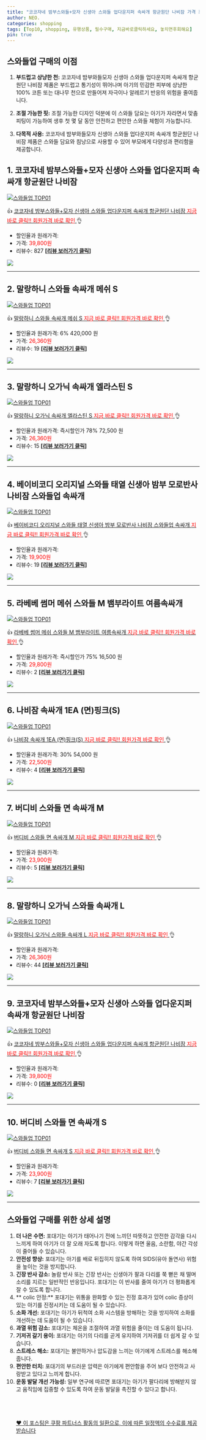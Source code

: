 ```yaml
---
title: "코코자네 밤부스와들+모자 신생아 스와들 업다운지퍼 속싸개 항균원단 나비잠 가격 최저가 할인가 스와들업 최저가 추천 제품 비교"
author: NEO.
categories: shopping
tags: [Top10, shopping, 유행상품, 필수구매, 지금바로클릭하세요, 놓치면후회해요]
pin: true
---
```

## 스와들업 구매의 이점
1. **부드럽고 상냥한 천:** 코코자네 밤부와들모자 신생아 스와들 업다운지퍼 속싸개 항균원단 나비잠 제품은 부드럽고 통기성이 뛰어나며 아기의 민감한 피부에 상냥한 100% 코튼 또는 대나무 천으로 만들어져 자극이나 알레르기 반응의 위험을 줄여줍니다.


2. **조절 가능한 핏:** 조절 가능한 디자인 덕분에 이 스와들 담요는 아기가 자라면서 맞춤 피팅이 가능하여 생후 첫 몇 달 동안 안전하고 편안한 스와들 체험이 가능합니다.


3. **다목적 사용:** 코코자네 밤부와들모자 신생아 스와들 업다운지퍼 속싸개 항균원단 나비잠 제품은 스와들 담요와 침낭으로 사용할 수 있어 부모에게 다양성과 편리함을 제공합니다.

   

## 1. 코코자네 밤부스와들+모자 신생아 스와들 업다운지퍼 속싸개 항균원단 나비잠

[![스와들업 TOP01](https://thumbnail7.coupangcdn.com/thumbnails/remote/490x490ex/image/vendor_inventory/81f6/6fb83a985dbe5269305a347a95327f594bb1bbef48cfb0e5f4e298259748.png)](https://link.coupang.com/re/AFFSDP?lptag=AF3617701&subid=GithubCoopas&pageKey=6232944858&traceid=V0-153&itemId=12536394772&vendorItemId=79804815840)


👍 [코코자네 밤부스와들+모자 신생아 스와들 업다운지퍼 속싸개 항균원단 나비잠 <font color=red> 지금 바로 클릭!! 회원가격 바로 확인 </font> ](https://link.coupang.com/re/AFFSDP?lptag=AF3617701&subid=GithubCoopas&pageKey=6232944858&traceid=V0-153&itemId=12536394772&vendorItemId=79804815840) 👌 


- 할인율과 원래가격: 
- 가격: <span style='color:red'>39,800원</span>
- 리뷰수: 827  [**[리뷰 보러가기 클릭]**](https://link.coupang.com/re/AFFSDP?lptag=AF3617701&subid=GithubCoopas&pageKey=6232944858&traceid=V0-153&itemId=12536394772&vendorItemId=79804815840)

[![](/discount_price.png)](https://link.coupang.com/re/AFFSDP?lptag=AF3617701&subid=GithubCoopas&pageKey=6232944858&traceid=V0-153&itemId=12536394772&vendorItemId=79804815840)

---


   

## 2. 말랑하니 스와들 속싸개 메쉬 S

[![스와들업 TOP01](https://thumbnail8.coupangcdn.com/thumbnails/remote/490x490ex/image/retail/images/1112118795525786-e78363fd-3a74-4f8e-a741-3e47749881c2.jpg)](https://link.coupang.com/re/AFFSDP?lptag=AF3617701&subid=GithubCoopas&pageKey=243954151&traceid=V0-153&itemId=774190153&vendorItemId=4980633498)


👍 [말랑하니 스와들 속싸개 메쉬 S <font color=red> 지금 바로 클릭!! 회원가격 바로 확인 </font> ](https://link.coupang.com/re/AFFSDP?lptag=AF3617701&subid=GithubCoopas&pageKey=243954151&traceid=V0-153&itemId=774190153&vendorItemId=4980633498) 👌 


- 할인율과 원래가격: 6%  420,000   원
- 가격: <span style='color:red'>26,360원</span>
- 리뷰수: 19  [**[리뷰 보러가기 클릭]**](https://link.coupang.com/re/AFFSDP?lptag=AF3617701&subid=GithubCoopas&pageKey=243954151&traceid=V0-153&itemId=774190153&vendorItemId=4980633498)

[![](/discount_price.png)](https://link.coupang.com/re/AFFSDP?lptag=AF3617701&subid=GithubCoopas&pageKey=243954151&traceid=V0-153&itemId=774190153&vendorItemId=4980633498)

---


   

## 3. 말랑하니 오가닉 속싸개 엘라스틴 S

[![스와들업 TOP01](https://thumbnail9.coupangcdn.com/thumbnails/remote/490x490ex/image/retail/images/1111781052633462-9618760a-408e-4ac6-bc06-7a768c4dbafc.jpg)](https://link.coupang.com/re/AFFSDP?lptag=AF3617701&subid=GithubCoopas&pageKey=1414788381&traceid=V0-153&itemId=2451470675&vendorItemId=70445115306)


👍 [말랑하니 오가닉 속싸개 엘라스틴 S <font color=red> 지금 바로 클릭!! 회원가격 바로 확인 </font> ](https://link.coupang.com/re/AFFSDP?lptag=AF3617701&subid=GithubCoopas&pageKey=1414788381&traceid=V0-153&itemId=2451470675&vendorItemId=70445115306) 👌 


- 할인율과 원래가격: 즉시할인가 78%  72,500   원
- 가격: <span style='color:red'>26,360원</span>
- 리뷰수: 15  [**[리뷰 보러가기 클릭]**](https://link.coupang.com/re/AFFSDP?lptag=AF3617701&subid=GithubCoopas&pageKey=1414788381&traceid=V0-153&itemId=2451470675&vendorItemId=70445115306)

[![](/discount_price.png)](https://link.coupang.com/re/AFFSDP?lptag=AF3617701&subid=GithubCoopas&pageKey=1414788381&traceid=V0-153&itemId=2451470675&vendorItemId=70445115306)

---


   

## 4. 베이비코디 오리지널 스와들 태열 신생아 밤부 모로반사 나비잠 스와들업 속싸개

[![스와들업 TOP01](https://thumbnail6.coupangcdn.com/thumbnails/remote/490x490ex/image/vendor_inventory/d001/46788d03f2334f4667ed040ac6c88637b6633a7a28edf61864e9e95e34c3.jpg)](https://link.coupang.com/re/AFFSDP?lptag=AF3617701&subid=GithubCoopas&pageKey=7219013928&traceid=V0-153&itemId=18289155344&vendorItemId=85668547691)


👍 [베이비코디 오리지널 스와들 태열 신생아 밤부 모로반사 나비잠 스와들업 속싸개 <font color=red> 지금 바로 클릭!! 회원가격 바로 확인 </font> ](https://link.coupang.com/re/AFFSDP?lptag=AF3617701&subid=GithubCoopas&pageKey=7219013928&traceid=V0-153&itemId=18289155344&vendorItemId=85668547691) 👌 


- 할인율과 원래가격: 
- 가격: <span style='color:red'>19,900원</span>
- 리뷰수: 19  [**[리뷰 보러가기 클릭]**](https://link.coupang.com/re/AFFSDP?lptag=AF3617701&subid=GithubCoopas&pageKey=7219013928&traceid=V0-153&itemId=18289155344&vendorItemId=85668547691)

[![](/discount_price.png)](https://link.coupang.com/re/AFFSDP?lptag=AF3617701&subid=GithubCoopas&pageKey=7219013928&traceid=V0-153&itemId=18289155344&vendorItemId=85668547691)

---


   

## 5. 라베베 썸머 메쉬 스와들 M 뱀부라이트 여름속싸개

[![스와들업 TOP01](https://thumbnail10.coupangcdn.com/thumbnails/remote/490x490ex/image/vendor_inventory/26e1/e59c9d4a5841de95d836d0be7d7fbd75da39db7e8ad6ca8693a88b593a64.jpg)](https://link.coupang.com/re/AFFSDP?lptag=AF3617701&subid=GithubCoopas&pageKey=6309005208&traceid=V0-153&itemId=13084474979&vendorItemId=84593455277)


👍 [라베베 썸머 메쉬 스와들 M 뱀부라이트 여름속싸개 <font color=red> 지금 바로 클릭!! 회원가격 바로 확인 </font> ](https://link.coupang.com/re/AFFSDP?lptag=AF3617701&subid=GithubCoopas&pageKey=6309005208&traceid=V0-153&itemId=13084474979&vendorItemId=84593455277) 👌 


- 할인율과 원래가격: 즉시할인가 75%  16,500   원
- 가격: <span style='color:red'>29,800원</span>
- 리뷰수: 2  [**[리뷰 보러가기 클릭]**](https://link.coupang.com/re/AFFSDP?lptag=AF3617701&subid=GithubCoopas&pageKey=6309005208&traceid=V0-153&itemId=13084474979&vendorItemId=84593455277)

[![](/discount_price.png)](https://link.coupang.com/re/AFFSDP?lptag=AF3617701&subid=GithubCoopas&pageKey=6309005208&traceid=V0-153&itemId=13084474979&vendorItemId=84593455277)

---


   

## 6. 나비잠 속싸개 1EA (면)핑크(S)

[![스와들업 TOP01](https://thumbnail9.coupangcdn.com/thumbnails/remote/490x490ex/image/vendor_inventory/c74e/ef6dc6b728d509261e9dd4faf4a22370f8e9e2dfdcab5885dfbc14c1448c.jpg)](https://link.coupang.com/re/AFFSDP?lptag=AF3617701&subid=GithubCoopas&pageKey=7380599640&traceid=V0-153&itemId=11725885257&vendorItemId=85350039349)


👍 [나비잠 속싸개 1EA (면)핑크(S) <font color=red> 지금 바로 클릭!! 회원가격 바로 확인 </font> ](https://link.coupang.com/re/AFFSDP?lptag=AF3617701&subid=GithubCoopas&pageKey=7380599640&traceid=V0-153&itemId=11725885257&vendorItemId=85350039349) 👌 


- 할인율과 원래가격: 30%  54,000   원
- 가격: <span style='color:red'>22,500원</span>
- 리뷰수: 4  [**[리뷰 보러가기 클릭]**](https://link.coupang.com/re/AFFSDP?lptag=AF3617701&subid=GithubCoopas&pageKey=7380599640&traceid=V0-153&itemId=11725885257&vendorItemId=85350039349)

[![](/discount_price.png)](https://link.coupang.com/re/AFFSDP?lptag=AF3617701&subid=GithubCoopas&pageKey=7380599640&traceid=V0-153&itemId=11725885257&vendorItemId=85350039349)

---


   

## 7. 버디비 스와들 면 속싸개 M

[![스와들업 TOP01](https://thumbnail10.coupangcdn.com/thumbnails/remote/490x490ex/image/vendor_inventory/4a74/9193adeb3e1e7cf97d5970055234d067a06a68eeb395ada99b578fb88814.jpg)](https://link.coupang.com/re/AFFSDP?lptag=AF3617701&subid=GithubCoopas&pageKey=7568023713&traceid=V0-153&itemId=19952404855&vendorItemId=88207463636)


👍 [버디비 스와들 면 속싸개 M <font color=red> 지금 바로 클릭!! 회원가격 바로 확인 </font> ](https://link.coupang.com/re/AFFSDP?lptag=AF3617701&subid=GithubCoopas&pageKey=7568023713&traceid=V0-153&itemId=19952404855&vendorItemId=88207463636) 👌 


- 할인율과 원래가격: 
- 가격: <span style='color:red'>23,900원</span>
- 리뷰수: 5  [**[리뷰 보러가기 클릭]**](https://link.coupang.com/re/AFFSDP?lptag=AF3617701&subid=GithubCoopas&pageKey=7568023713&traceid=V0-153&itemId=19952404855&vendorItemId=88207463636)

[![](/discount_price.png)](https://link.coupang.com/re/AFFSDP?lptag=AF3617701&subid=GithubCoopas&pageKey=7568023713&traceid=V0-153&itemId=19952404855&vendorItemId=88207463636)

---


   

## 8. 말랑하니 오가닉 스와들 속싸개 L

[![스와들업 TOP01](https://thumbnail7.coupangcdn.com/thumbnails/remote/490x490ex/image/retail/images/1112325305393118-b7b8e6e4-d4e2-43f1-b7c4-683596c28dad.jpg)](https://link.coupang.com/re/AFFSDP?lptag=AF3617701&subid=GithubCoopas&pageKey=1816808868&traceid=V0-153&itemId=3091889078&vendorItemId=71079714988)


👍 [말랑하니 오가닉 스와들 속싸개 L <font color=red> 지금 바로 클릭!! 회원가격 바로 확인 </font> ](https://link.coupang.com/re/AFFSDP?lptag=AF3617701&subid=GithubCoopas&pageKey=1816808868&traceid=V0-153&itemId=3091889078&vendorItemId=71079714988) 👌 


- 할인율과 원래가격: 
- 가격: <span style='color:red'>26,360원</span>
- 리뷰수: 44  [**[리뷰 보러가기 클릭]**](https://link.coupang.com/re/AFFSDP?lptag=AF3617701&subid=GithubCoopas&pageKey=1816808868&traceid=V0-153&itemId=3091889078&vendorItemId=71079714988)

[![](/discount_price.png)](https://link.coupang.com/re/AFFSDP?lptag=AF3617701&subid=GithubCoopas&pageKey=1816808868&traceid=V0-153&itemId=3091889078&vendorItemId=71079714988)

---


   

## 9. 코코자네 밤부스와들+모자 신생아 스와들 업다운지퍼 속싸개 항균원단 나비잠

[![스와들업 TOP01](https://thumbnail7.coupangcdn.com/thumbnails/remote/490x490ex/image/vendor_inventory/81f6/6fb83a985dbe5269305a347a95327f594bb1bbef48cfb0e5f4e298259748.png)](https://link.coupang.com/re/AFFSDP?lptag=AF3617701&subid=GithubCoopas&pageKey=7562777464&traceid=V0-153&itemId=19928496968&vendorItemId=79804815593)


👍 [코코자네 밤부스와들+모자 신생아 스와들 업다운지퍼 속싸개 항균원단 나비잠 <font color=red> 지금 바로 클릭!! 회원가격 바로 확인 </font> ](https://link.coupang.com/re/AFFSDP?lptag=AF3617701&subid=GithubCoopas&pageKey=7562777464&traceid=V0-153&itemId=19928496968&vendorItemId=79804815593) 👌 


- 할인율과 원래가격: 
- 가격: <span style='color:red'>39,800원</span>
- 리뷰수: 0  [**[리뷰 보러가기 클릭]**](https://link.coupang.com/re/AFFSDP?lptag=AF3617701&subid=GithubCoopas&pageKey=7562777464&traceid=V0-153&itemId=19928496968&vendorItemId=79804815593)

[![](/discount_price.png)](https://link.coupang.com/re/AFFSDP?lptag=AF3617701&subid=GithubCoopas&pageKey=7562777464&traceid=V0-153&itemId=19928496968&vendorItemId=79804815593)

---


   

## 10. 버디비 스와들 면 속싸개 S

[![스와들업 TOP01](https://thumbnail10.coupangcdn.com/thumbnails/remote/490x490ex/image/vendor_inventory/c4b9/ebd2536a0a77c8f9416b320f226d31304f9b2266c311a7d86eb54f91016b.jpg)](https://link.coupang.com/re/AFFSDP?lptag=AF3617701&subid=GithubCoopas&pageKey=7576633455&traceid=V0-153&itemId=19992063269&vendorItemId=88207473878)


👍 [버디비 스와들 면 속싸개 S <font color=red> 지금 바로 클릭!! 회원가격 바로 확인 </font> ](https://link.coupang.com/re/AFFSDP?lptag=AF3617701&subid=GithubCoopas&pageKey=7576633455&traceid=V0-153&itemId=19992063269&vendorItemId=88207473878) 👌 


- 할인율과 원래가격: 
- 가격: <span style='color:red'>23,900원</span>
- 리뷰수: 7  [**[리뷰 보러가기 클릭]**](https://link.coupang.com/re/AFFSDP?lptag=AF3617701&subid=GithubCoopas&pageKey=7576633455&traceid=V0-153&itemId=19992063269&vendorItemId=88207473878)

[![](/discount_price.png)](https://link.coupang.com/re/AFFSDP?lptag=AF3617701&subid=GithubCoopas&pageKey=7576633455&traceid=V0-153&itemId=19992063269&vendorItemId=88207473878)

---
## 스와들업 구매를 위한 상세 설명
1. **더 나은 수면:** 포대기는 아기가 태어나기 전에 느끼던 따뜻하고 안전한 감각을 다시 느끼게 하여 아기가 더 잘 오래 자도록 합니다. 이렇게 하면 울음, 소란함, 야간 각성이 줄어들 수 있습니다.
2. **안전성 향상:** 포대기는 아기를 배로 뒤집히지 않도록 하여 SIDS(유아 돌연사) 위험을 높이는 것을 방지합니다.
3. **긴장 반사 감소:** 놀람 반사 또는 긴장 반사는 신생아가 팔과 다리를 쭉 뻗은 채 떨며 소리를 지르는 일반적인 반응입니다. 포대기는 이 반사를 줄여 아기가 더 평화롭게 잘 수 있도록 합니다.
4. ** colic 안정:** 포대기는 위통을 완화할 수 있는 진정 효과가 있어 colic 증상이 있는 아기를 진정시키는 데 도움이 될 수 있습니다.
5. **소화 개선:** 포대기는 아기가 뒤척여 소화 시스템을 방해하는 것을 방지하여 소화를 개선하는 데 도움이 될 수 있습니다.
6. **과열 위험 감소:** 포대기는 체온을 조절하여 과열 위험을 줄이는 데 도움이 됩니다.
7. **기저귀 갈기 용이:** 포대기는 아기의 다리를 곧게 유지하여 기저귀를 더 쉽게 갈 수 있습니다.
8. **스트레스 해소:** 포대기는 불안하거나 압도감을 느끼는 아기에게 스트레스를 해소해줍니다.
9. **편안한 터치:** 포대기의 부드러운 압력은 아기에게 편안함을 주어 보다 안전하고 사랑받고 있다고 느끼게 합니다.
10. **운동 발달 개선 가능성:** 일부 연구에 따르면 포대기는 아기가 팔다리에 방해받지 않고 움직임에 집중할 수 있도록 하여 운동 발달을 촉진할 수 있다고 합니다.<br><br><br><br><br> [ ❤  이 포스팅은 쿠팡 파트너스 활동의 일환으로, 이에 따른 일정액의 수수료를 제공받습니다](https://link.coupang.com/a/bcEFyh)